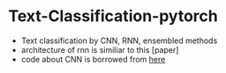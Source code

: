# Text-Classification-pytorch
- Text classification by CNN, RNN, ensembled methods
- architecture of rnn is similiar to this [paper]
- code about CNN is borrowed from [here](https://github.com/galsang/CNN-sentence-classification-pytorch)
